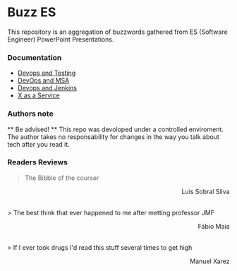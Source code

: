 # Buzz ES
This repository is an aggregation of buzzwords gathered from ES (Software Engineer) PowerPoint Presentations.

### Documentation

* [Devops and Testing](https://www.google.com)
* [DevOps and MSA](https://www.google.com)
* [Devops and Jenkins](https://github.com/Joaobranquinho/Buzz_ES/Devops_and_Jenkins)
* [X as a Service](https://www.google.com)

### Authors note
** Be advised! ** This repo was devoloped under a controlled enviroment. The author takes no responsability for changes in the way you talk about tech after you read it. 

### Readers Reviews
> The Bibble of the courser

<p align="right">Luis Sobral Silva</p>
<br/>
> The best think that ever happened to me after metting professor JMF

<p align="right">Fábio Maia</p>
<br/>
> If I ever took drugs I'd read this stuff several times to get high

<p align="right">Manuel Xarez</p></p>